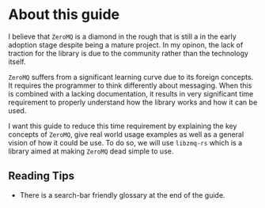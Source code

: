 # About this guide

I believe that `ZeroMQ` is a diamond in the rough that is still a in the early
adoption stage despite being a mature project. In my opinon, the lack of traction
for the library is due to the community rather than the technology itself.

`ZeroMQ` suffers from a significant learning curve due to its foreign concepts.
It requires the programmer to think differently about messaging. When this is
combined with a lacking documentation, it results in very significant time
requirement to properly understand how the library works and how it can be used.

I want this guide to reduce this time requirement by explaining the key concepts of
`ZeroMQ`, give real world usage examples as well as a general vision of how it
could be use. To do so, we will use `libzmq-rs` which is a library aimed at
making `ZeroMQ` dead simple to use.

## Reading Tips
* There is a search-bar friendly glossary at the end of the guide.
